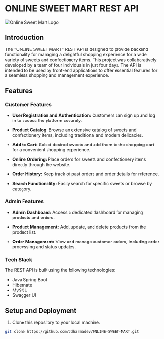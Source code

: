  # ONLINE SWEET MART REST API

![Online Sweet Mart Logo](https://github.com/3dharmadev/ONLINE-SWEET-MART/blob/main/src/main/webapp/images/logo.png)

## Introduction

The "ONLINE SWEET MART" REST API is designed to provide backend functionality for managing a delightful shopping experience for a wide variety of sweets and confectionery items. This project was collaboratively developed by a team of four individuals in just four days. The API is intended to be used by front-end applications to offer essential features for a seamless shopping and management experience.

## Features

### Customer Features

- **User Registration and Authentication:** Customers can sign up and log in to access the platform securely.

- **Product Catalog:** Browse an extensive catalog of sweets and confectionery items, including traditional and modern delicacies.

- **Add to Cart:** Select desired sweets and add them to the shopping cart for a convenient shopping experience.

- **Online Ordering:** Place orders for sweets and confectionery items directly through the website.

- **Order History:** Keep track of past orders and order details for reference.

- **Search Functionality:** Easily search for specific sweets or browse by category.

### Admin Features

- **Admin Dashboard:** Access a dedicated dashboard for managing products and orders.

- **Product Management:** Add, update, and delete products from the product list.

- **Order Management:** View and manage customer orders, including order processing and status updates.

### Tech Stack

The REST API is built using the following technologies:

- Java Spring Boot
- Hibernate
- MySQL
- Swagger UI

## Setup and Deployment

1. Clone this repository to your local machine.

```bash
git clone https://github.com/3dharmadev/ONLINE-SWEET-MART.git

